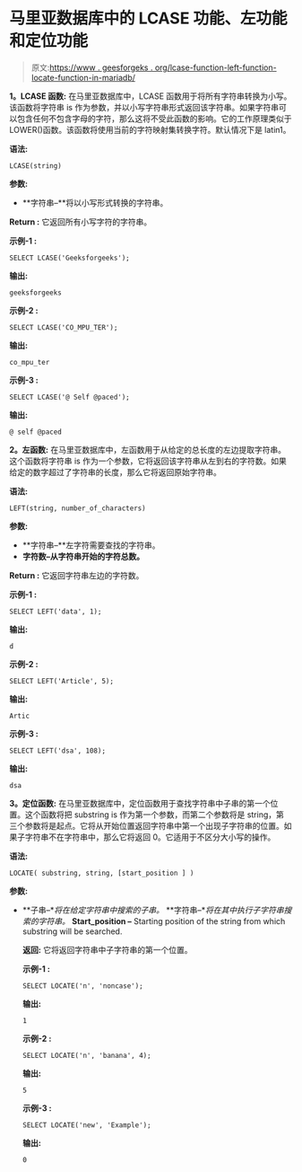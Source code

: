 # 马里亚数据库中的 LCASE 功能、左功能和定位功能

> 原文:[https://www . geesforgeks . org/lcase-function-left-function-locate-function-in-mariadb/](https://www.geeksforgeeks.org/lcase-function-left-function-and-locate-function-in-mariadb/)

**1。LCASE 函数:**
在马里亚数据库中，LCASE 函数用于将所有字符串转换为小写。该函数将字符串 is 作为参数，并以小写字符串形式返回该字符串。如果字符串可以包含任何不包含字母的字符，那么这将不受此函数的影响。它的工作原理类似于 LOWER()函数。该函数将使用当前的字符映射集转换字符。默认情况下是 latin1。

**语法:**

```
LCASE(string) 
```

**参数:**

*   **字符串–**将以小写形式转换的字符串。

**Return :**
它返回所有小写字符的字符串。

**示例-1 :**

```
SELECT LCASE('Geeksforgeeks');

```

**输出:**

```
geeksforgeeks

```

**示例-2 :**

```
SELECT LCASE('CO_MPU_TER');

```

**输出:**

```
co_mpu_ter
```

**示例-3 :**

```
SELECT LCASE('@ Self @paced');
```

**输出:**

```
@ self @paced
```

**2。左函数:**
在马里亚数据库中，左函数用于从给定的总长度的左边提取字符串。这个函数将字符串 is 作为一个参数，它将返回该字符串从左到右的字符数。如果给定的数字超过了字符串的长度，那么它将返回原始字符串。

**语法:**

```
LEFT(string, number_of_characters)
```

**参数:**

*   **字符串–**左字符需要查找的字符串。
*   **字符数–从字符串开始的字符总数。**

**Return :**
它返回字符串左边的字符数。

**示例-1 :**

```
SELECT LEFT('data', 1);
```

**输出:**

```
d
```

**示例-2 :**

```
SELECT LEFT('Article', 5);
```

**输出:**

```
Artic
```

**示例-3 :**

```
SELECT LEFT('dsa', 108);
```

**输出:**

```
dsa
```

**3。定位函数:**
在马里亚数据库中，定位函数用于查找字符串中子串的第一个位置。这个函数将把 substring is 作为第一个参数，而第二个参数将是 string，第三个参数将是起点。它将从开始位置返回字符串中第一个出现子字符串的位置。如果子字符串不在字符串中，那么它将返回 0。它适用于不区分大小写的操作。

**语法:**

```
LOCATE( substring, string, [start_position ] )
```

**参数:**

*   **子串–**将在给定字符串中搜索的子串。*   **字符串–**将在其中执行子字符串搜索的字符串。*   **Start_position –** Starting position of the string from which substring will be searched.

    **返回:**
    它将返回字符串中子字符串的第一个位置。

    **示例-1 :**

    ```
    SELECT LOCATE('n', 'noncase');
    ```

    **输出:**

    ```
    1
    ```

    **示例-2 :**

    ```
    SELECT LOCATE('n', 'banana', 4);
    ```

    **输出:**

    ```
    5
    ```

    **示例-3 :**

    ```
    SELECT LOCATE('new', 'Example');
    ```

    **输出:**

    ```
    0
    ```